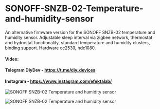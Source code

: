 # SONOFF-SNZB-02-Temperature-and-humidity-sensor
An alternative firmware version for the SONOFF SNZB-02 temperature and humidity sensor. Adjustable sleep interval via zigbee network, thermostat and hydrostat functionality, standard temperature and humidity clusters, binding support. Hardware сс2530, hdc1080.

#### Video: 

#### Telegram DiyDev - https://t.me/diy_devices

#### Instagram - https://www.instagram.com/efektalab/

![SONOFF SNZB-02 Temperature and humidity sensor](https://github.com/smartboxchannel/SONOFF-SNZB-02-Temperature-and-humidity-sensor/blob/main/IMAGES/photo_2022-09-04_22-57-46.jpg) 

![SONOFF SNZB-02 Temperature and humidity sensor](https://github.com/smartboxchannel/SONOFF-SNZB-02-Temperature-and-humidity-sensor/blob/main/IMAGES/photo_2022-09-04_22-57-47.jpg) 
